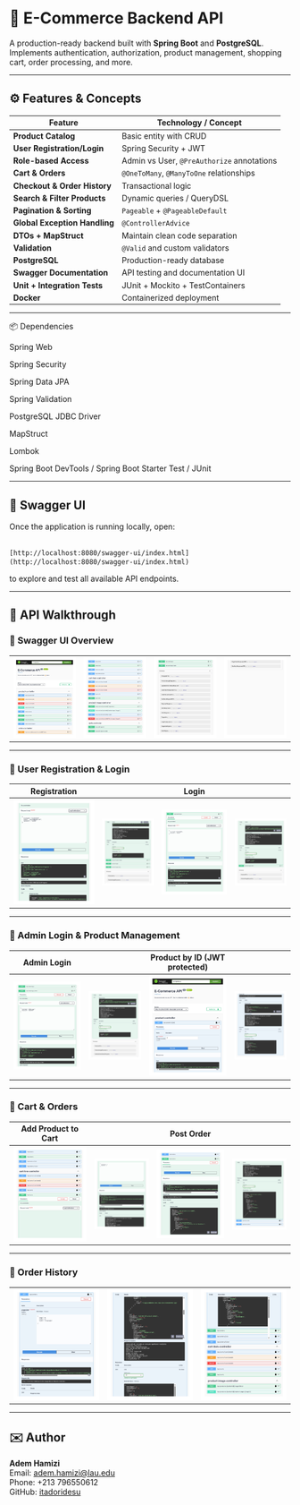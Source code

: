 # 🛒 E-Commerce Backend API

A production-ready backend built with **Spring Boot** and **PostgreSQL**.  
Implements authentication, authorization, product management, shopping cart, order processing, and more.

---

## ⚙️ Features & Concepts

| Feature                         | Technology / Concept                            |
|--------------------------------|--------------------------------------------------|
| **Product Catalog**             | Basic entity with CRUD                           |
| **User Registration/Login**     | Spring Security + JWT                            |
| **Role-based Access**            | Admin vs User, `@PreAuthorize` annotations       |
| **Cart & Orders**                 | `@OneToMany`, `@ManyToOne` relationships          |
| **Checkout & Order History**       | Transactional logic                            |
| **Search & Filter Products**        | Dynamic queries / QueryDSL                     |
| **Pagination & Sorting**              | `Pageable` + `@PageableDefault`                |
| **Global Exception Handling**            | `@ControllerAdvice`                        |
| **DTOs + MapStruct**                          | Maintain clean code separation         |
| **Validation**                                     | `@Valid` and custom validators          |
| **PostgreSQL**                                         | Production-ready database            |
| **Swagger Documentation**                                   | API testing and documentation UI      |
| **Unit + Integration Tests**                                          | JUnit + Mockito + TestContainers   |
| **Docker**                                                                     | Containerized deployment      |

---

📦 Dependencies

Spring Web

Spring Security

Spring Data JPA

Spring Validation

PostgreSQL JDBC Driver

MapStruct

Lombok

Spring Boot DevTools / Spring Boot Starter Test / JUnit

---

## 🧪 Swagger UI

Once the application is running locally, open:

```

[http://localhost:8080/swagger-ui/index.html](http://localhost:8080/swagger-ui/index.html)

```

to explore and test all available API endpoints.

---

## 📸 API Walkthrough

### 🔹 Swagger UI Overview
| | | | |
| :---: | :---: | :---: | :---: |
| <img src="screenshots/Swagger UI - whole application_page-0001.jpg" width="250"/> | <img src="screenshots/Swagger UI - whole application_page-0002.jpg" width="250"/> | <img src="screenshots/Swagger UI - whole application_page-0003.jpg" width="250"/> | <img src="screenshots/Swagger UI - whole application_page-0004.jpg" width="250"/> |

---

### 🔹 User Registration & Login
| Registration |  | Login |  |
| :---: | :---: | :---: | :---: |
| <img src="screenshots/user-registration_page-0001.jpg" width="250"/> | <img src="screenshots/user-registration_page-0002.jpg" width="250"/> | <img src="screenshots/user-login_page-0001.jpg" width="250"/> | <img src="screenshots/user-login_page-0002.jpg" width="250"/> |

---

### 🔹 Admin Login & Product Management
| Admin Login |  | Product by ID (JWT protected) |  |
| :---: | :---: | :---: | :---: |
| <img src="screenshots/admin-login_page-0001.jpg" width="250"/> | <img src="screenshots/admin-login_page-0002.jpg" width="250"/> | <img src="screenshots/produc-getting-byId-only-admin-with-jwt_page-0001.jpg" width="250"/> | <img src="screenshots/produc-getting-byId-only-admin-with-jwt_page-0002.jpg" width="250"/> |

---

### 🔹 Cart & Orders
| Add Product to Cart | | Post Order | |
| :---: | :---: | :---: | :---: |
| <img src="screenshots/adding-product-to-cart_page-0001.jpg" width="250"/> | <img src="screenshots/adding-product-to-cart_page-0002.jpg" width="250"/> | <img src="screenshots/post-order_page-0001.jpg" width="250"/> | <img src="screenshots/post-order_page-0002.jpg" width="250"/> |

---

### 🔹 Order History
| | | |
| :---: | :---: | :---: |
| <img src="screenshots/order-history_page-0001.jpg" width="250"/> | <img src="screenshots/order-history_page-0002.jpg" width="250"/> | <img src="screenshots/order-history_page-0003.jpg" width="250"/> |

---

## ✉️ Author

**Adem Hamizi**  
Email: adem.hamizi@lau.edu  
Phone: +213 796550612  
GitHub: [itadoridesu](https://github.com/itadoridesu)